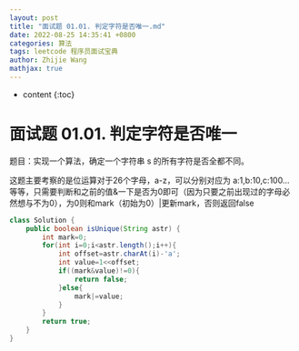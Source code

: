 ```yaml
---
layout: post
title: "面试题 01.01. 判定字符是否唯一.md"
date: 2022-08-25 14:35:41 +0800
categories: 算法
tags: leetcode 程序员面试宝典
author: Zhijie Wang
mathjax: true
---
```



* content
{:toc}














# 面试题 01.01. 判定字符是否唯一

题目：实现一个算法，确定一个字符串 s 的所有字符是否全都不同。  



这题主要考察的是位运算对于26个字母，a-z，可以分别对应为 a:1,b:10,c:100...等等，只需要判断和之前的值&一下是否为0即可（因为只要之前出现过的字母必然想与不为0），为0则和mark（初始为0）|更新mark，否则返回false



```java
class Solution {
    public boolean isUnique(String astr) {
        int mark=0;
        for(int i=0;i<astr.length();i++){
            int offset=astr.charAt(i)-'a';
            int value=1<<offset;
            if((mark&value)!=0){
                return false;
            }else{
                mark|=value;
            }
        }
        return true;
    }
}
```

